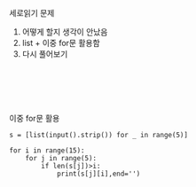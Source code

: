 세로읽기 문제
1. 어떻게 할지 생각이 안났음
2. list + 이중 for문 활용함
3. 다시 풀어보기


<br>
<br>
<br>
<br>



이중 for문 활용
```(python)
s = [list(input().strip()) for _ in range(5)]

for i in range(15):
    for j in range(5):
        if len(s[j])>i:
            print(s[j][i],end='')
```
